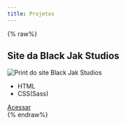 ```yaml
---
title: Projetos
---
```

{% raw%} 
<section class="card-container">
  <div class="card">
    <h2 class="card-title">Site da Black Jak Studios</h2>
    <img src="https://i.imgur.com/2g4yxpY.png" class="card-img" alt="Print do site Black Jak Studios">
    <ul class="card-tech-list">
      <li class="card-tech">HTML</li>
      <li class="card-tech">CSS(Sass)</li>
    </ul>
    <a href="http://blackjakstudios.com/site/" target="_blank" class="card-link">Acessar</a>
  </div>
</section>
{% endraw%}
